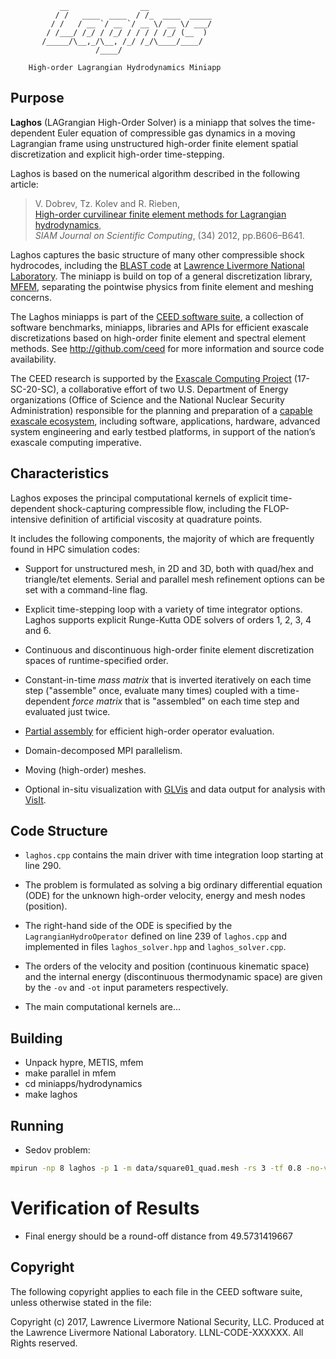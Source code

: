                __                __
              / /   ____  ____  / /_  ____  _____
             / /   / __ `/ __ `/ __ \/ __ \/ ___/
            / /___/ /_/ / /_/ / / / / /_/ (__  )
           /_____/\__,_/\__, /_/ /_/\____/____/
                       /____/

        High-order Lagrangian Hydrodynamics Miniapp


## Purpose

**Laghos** (LAGrangian High-Order Solver) is a miniapp that solves the
time-dependent Euler equation of compressible gas dynamics in a moving
Lagrangian frame using unstructured high-order finite element spatial
discretization and explicit high-order time-stepping.

Laghos is based on the numerical algorithm described in the following
article:

> V. Dobrev, Tz. Kolev and R. Rieben,<br>
> [High-order curvilinear finite element methods for Lagrangian hydrodynamics](https://doi.org/10.1137/120864672), <br>
> *SIAM Journal on Scientific Computing*, (34) 2012, pp.B606–B641.

Laghos captures the basic structure of many other compressible shock
hydrocodes, including the [BLAST code](http://llnl.gov/casc/blast) at
[Lawrence Livermore National Laboratory](http://llnl.gov). The miniapp
is build on top of a general discretization library, [MFEM](http://mfem.org),
separating the pointwise physics from finite element and meshing concerns.

The Laghos miniapps is part of the [CEED software suite](http://ceed.exascaleproject.org/software),
a collection of software benchmarks, miniapps, libraries and APIs for
efficient exascale discretizations based on high-order finite element
and spectral element methods. See http://github.com/ceed for more
information and source code availability.

The CEED research is supported by the [Exascale Computing Project](https://exascaleproject.org/exascale-computing-project)
(17-SC-20-SC), a collaborative effort of two U.S. Department of Energy
organizations (Office of Science and the National Nuclear Security
Administration) responsible for the planning and preparation of a
[capable exascale ecosystem](https://exascaleproject.org/what-is-exascale),
including software, applications, hardware, advanced system engineering and early
testbed platforms, in support of the nation’s exascale computing imperative.

## Characteristics

Laghos exposes the principal computational kernels of explicit
time-dependent shock-capturing compressible flow, including the
FLOP-intensive definition of artificial viscosity at quadrature points.

It includes the following components, the majority of which are
frequently found in HPC simulation codes:

- Support for unstructured mesh, in 2D and 3D, both with quad/hex and
  triangle/tet elements. Serial and parallel mesh refinement options can
  be set with a command-line flag.

- Explicit time-stepping loop with a variety of time integrator
  options. Laghos supports explicit Runge-Kutta ODE solvers of orders 1,
  2, 3, 4 and 6.

- Continuous and discontinuous high-order finite element discretization
  spaces of runtime-specified order.

- Constant-in-time *mass matrix* that is inverted iteratively on each
  time step ("assemble" once, evaluate many times) coupled with a
  time-dependent *force matrix* that is "assembled" on each time step
  and evaluated just twice.

- [Partial assembly](http://ceed.exascaleproject.org/ceed-code) for
  efficient high-order operator evaluation.

- Domain-decomposed MPI parallelism.

- Moving (high-order) meshes.

- Optional in-situ visualization with [GLVis](http:/glvis.org) and data
  output for analysis with [VisIt](http://visit.llnl.gov).

## Code Structure

- `laghos.cpp` contains the main driver with time integration loop
  starting at line 290.

- The problem is formulated as solving a big ordinary differential
  equation (ODE) for the unknown high-order velocity, energy and mesh
  nodes (position).

- The right-hand side of the ODE is specified by the
  `LagrangianHydroOperator` defined on line 239 of `laghos.cpp` and
  implemented in files `laghos_solver.hpp` and `laghos_solver.cpp`.

- The orders of the velocity and position (continuous kinematic space)
  and the internal energy (discontinuous thermodynamic space) are given
  by the `-ov` and `-ot` input parameters respectively.

- The main computational kernels are...

## Building

- Unpack hypre, METIS, mfem
- make parallel in mfem
- cd miniapps/hydrodynamics
- make laghos

## Running

- Sedov problem:

```sh
mpirun -np 8 laghos -p 1 -m data/square01_quad.mesh -rs 3 -tf 0.8 -no-vis -pa
```

# Verification of Results

- Final energy should be a round-off distance from 49.5731419667

## Copyright

The following copyright applies to each file in the CEED software suite,
unless otherwise stated in the file:

Copyright (c) 2017, Lawrence Livermore National Security, LLC. Produced at the
Lawrence Livermore National Laboratory. LLNL-CODE-XXXXXX. All Rights reserved.

